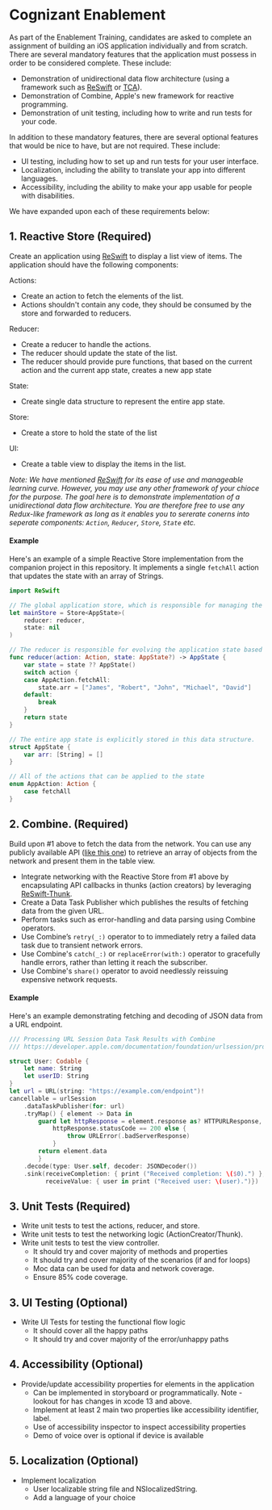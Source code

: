 # Cognizant Enablement

As part of the Enablement Training, candidates are asked to complete an assignment of building an iOS application individually and from scratch. There are several mandatory features that the application must possess in order to be considered complete. These include:

- Demonstration of unidirectional data flow architecture (using a framework such as [ReSwift](https://github.com/ReSwift/ReSwift) or [TCA](https://github.com/pointfreeco/swift-composable-architecture)).
- Demonstration of Combine, Apple's new framework for reactive programming.
- Demonstration of unit testing, including how to write and run tests for your code.

In addition to these mandatory features, there are several optional features that would be nice to have, but are not required. These include:
- UI testing, including how to set up and run tests for your user interface.
- Localization, including the ability to translate your app into different languages.
- Accessibility, including the ability to make your app usable for people with disabilities.

We have expanded upon each of these requirements below: 

## 1. Reactive Store (Required)

Create an application using [ReSwift](https://github.com/ReSwift/ReSwift) to display a list view of items. The application should have the following components:

Actions:
- Create an action to fetch the elements of the list.
- Actions shouldn't contain any code, they should be consumed by the store and forwarded to reducers. 

Reducer:
- Create a reducer to handle the actions.
- The reducer should update the state of the list.
- The reducer should provide pure functions, that based on the current action and the current app state, creates a new app state

State:
- Create single data structure to represent the entire app state.

Store:
- Create a store to hold the state of the list

UI:
- Create a table view to display the items in the list.


_Note: We have mentioned [ReSwift](https://github.com/ReSwift/ReSwift) for its ease of use and manageable learning curve. However, you may use any other framework of your chioce for the purpose. The goal here is to demonstrate implementation of a unidirectional data flow architecture. You are therefore free to use any Redux-like framework as long as it enables you to sererate conerns into seperate components: `Action`, `Reducer`, `Store`, `State` etc._

#### Example

Here's an example of a simple Reactive Store implementation from the companion project in this repository. It implements a single `fetchAll` action that updates the state with an array of Strings.

```swift
import ReSwift

// The global application store, which is responsible for managing the appliction state.
let mainStore = Store<AppState>(
    reducer: reducer,
    state: nil
)

// The reducer is responsible for evolving the application state based on the actions it receives.
func reducer(action: Action, state: AppState?) -> AppState {
    var state = state ?? AppState()
    switch action {
    case AppAction.fetchAll:
        state.arr = ["James", "Robert", "John", "Michael", "David"]
    default:
        break
    }
    return state
}

// The entire app state is explicitly stored in this data structure.
struct AppState {
    var arr: [String] = []
}

// All of the actions that can be applied to the state
enum AppAction: Action {
    case fetchAll
}

```

## 2. Combine. (Required)

Build upon #1 above to fetch the data from the network. You can use any publicly available API ([like this one](https://developer.apple.com/library/archive/documentation/AudioVideo/Conceptual/iTuneSearchAPI/index.html)) to retrieve an array of objects from the network and present them in the table view.  

- Integrate networking with the Reactive Store from #1 above by encapsulating API callbacks in thunks (action creators) by leveraging [ReSwift-Thunk](https://github.com/ReSwift/ReSwift-Thunk).
- Create a Data Task Publisher which publishes the results of fetching data from the given URL.
- Perform tasks such as error-handling and data parsing using Combine operators.
- Use Combine’s `retry(_:)` operator to to immediately retry a failed data task due to transient network errors.
- Use Combine's `catch(_:)` or `replaceError(with:)` operator to gracefully handle errors, rather than letting it reach the subscriber.
- Use Combine's `share()` operator to avoid needlessly reissuing expensive network requests.



#### Example
Here's an example demonstrating fetching and decoding of JSON data from a URL endpoint.

```swift
/// Processing URL Session Data Task Results with Combine
/// https://developer.apple.com/documentation/foundation/urlsession/processing_url_session_data_task_results_with_combine

struct User: Codable {
    let name: String
    let userID: String
}
let url = URL(string: "https://example.com/endpoint")!
cancellable = urlSession
    .dataTaskPublisher(for: url)
    .tryMap() { element -> Data in
        guard let httpResponse = element.response as? HTTPURLResponse,
            httpResponse.statusCode == 200 else {
                throw URLError(.badServerResponse)
            }
        return element.data
        }
    .decode(type: User.self, decoder: JSONDecoder())
    .sink(receiveCompletion: { print ("Received completion: \($0).") },
          receiveValue: { user in print ("Received user: \(user).")})
```


## 3. Unit Tests (Required)
- Write unit tests to test the actions, reducer, and store.
- Write unit tests to test the networking logic (ActionCreator/Thunk).
- Write unit tests to test the view controller.
    - It should try and cover majority of methods and properties
    - It should try and cover majority of the scenarios (if and for loops)
    - Moc data can be used for data and network coverage.
    - Ensure 85% code coverage.




## 3. UI Testing (Optional)
- Write UI Tests for testing the functional flow logic
    - It should cover all the happy paths
    - It should try and cover majority of the error/unhappy paths





## 4. Accessibility (Optional)
- Provide/update accessibility properties for elements in the application 
    - Can be implemented in storyboard or programmatically. Note - lookout for  has changes in xcode 13 and above.
    -  Implement at least 2 main two properties like accessibility identifier, label. 
    - Use of accessibility inspector to inspect accessibility properties
    - Demo of voice over is optional if device is available



## 5. Localization (Optional)
- Implement localization
    - User localizable string file and NSlocalizedString.
    - Add a language of your choice


